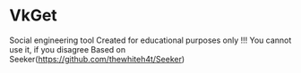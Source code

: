 # VkGet
Social engineering tool
Created for educational purposes only !!!
You cannot use it, if you disagree
Based on Seeker(https://github.com/thewhiteh4t/Seeker)

